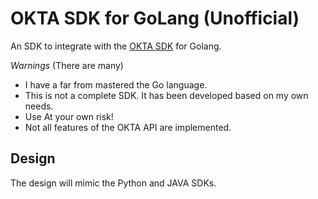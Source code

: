 # OKTA SDK for GoLang (Unofficial)

An SDK to integrate with the [OKTA SDK](http://developer.okta.com/documentation/) for Golang.


*Warnings* (There are many)

* I have a far from mastered the Go language. 
* This is not a complete SDK. It has been developed based on my own needs.
* Use At your own risk!
* Not all features of the OKTA API are implemented.


## Design

The design will mimic the Python and JAVA SDKs.






